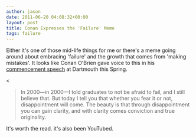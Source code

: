 ```yaml
---
author: jason
date: 2011-06-20 04:08:32+00:00
layout: post
title: Conan Expresses the 'Failure' Meme
tags: failure
---
```


Either it's one of those mid-life things for me or there's a meme going around about embracing 'failure' and the growth that comes from 'making mistakes'. It looks like Conan O'Brien gave voice to this in his <a href="http://bit.ly/jM9NLv">commencement speech</a> at Dartmouth this Spring. </p><

> In 2000—in 2000—I told graduates to not be afraid to fail, and I still believe that. But today I tell you that whether you fear it or not, disappointment will come. The beauty is that through disappointment you can gain clarity, and with clarity comes conviction and true originality.

It's worth the read. it's also been YouTubed.
 
